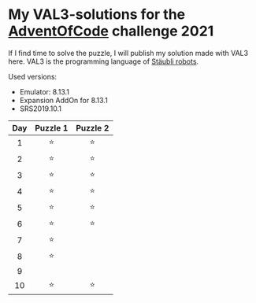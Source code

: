 # My **VAL3**-solutions for the [AdventOfCode](https://adventofcode.com/) challenge 2021

If I find time to solve the puzzle, I will publish my solution made with VAL3 here.
VAL3 is the programming language of [Stäubli robots](https://www.staubli.com/en-de/robotics/product-range/robot-software/val3-robot-programming/val-3-language/).

Used versions:
* Emulator: 8.13.1
* Expansion AddOn  for 8.13.1
* SRS2019.10.1

|Day|Puzzle 1|Puzzle 2|
|:---:|:---:|:---:|
| 1 | ⭐ | ⭐|
| 2 | ⭐ | ⭐|
| 3 | ⭐ | ⭐|
| 4 | ⭐ | ⭐|
| 5 | ⭐ | ⭐|
| 6 | ⭐ | ⭐|
| 7 | ⭐ | |
| 8 | ⭐ | |
| 9 |  | |
| 10 | ⭐ | ⭐|
